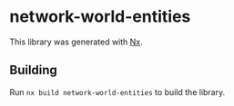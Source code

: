 # network-world-entities

This library was generated with [Nx](https://nx.dev).

## Building

Run `nx build network-world-entities` to build the library.
